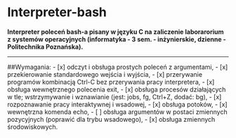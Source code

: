 # Interpreter-bash
<b>Interpreter poleceń bash-a pisany w języku C na zaliczenie laborarorium z systemów operacyjnych (informatyka - 3 sem. - inżynierskie, dzienne - Politechnika Poznańska).</b>
<hr>
##Wymagania:
- [x] odczyt i obsługa prostych poleceń z argumentami,
- [x] przekierowanie standardowego wejścia i wyjścia,
- [x] przerywanie programów kombinacją Ctrl-C bez przerywania pracy interpretera,
- [x] obsługa wewnętrznego polecenia exit,
- [x] obsługa procesów działających w tle; wstrzymywanie i wznawianie (jest: jobs, fg, Ctrl+Z, dodać: bg),
- [x] rozpoznawanie pracy interaktywnej i wsadowej,
- [x] obsługa potoków,
- [x] wewnętrzna komenda echo,
- [ ] obsługa argumentów w postaci zmiennych pozycyjnych (poprawić dla trybu wsadowego),
- [x] obsługa zmiennych środowiskowych.
